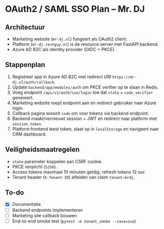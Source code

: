 # OAuth2 / SAML SSO Plan – Mr. DJ

## Architectuur
- Marketing website (`mr-dj.nl`) fungeert als OAuth2 client.
- Platform (`mr-dj.rentguy.nl`) is de resource server met FastAPI backend.
- Azure AD B2C als identity provider (OIDC + PKCE).

## Stappenplan
1. Registreer app in Azure AD B2C met redirect URI `https://mr-dj.nl/auth/callback`.
2. Update `backend/app/modules/auth` om PKCE verifier op te slaan in Redis.
3. Voeg endpoint `/api/v1/auth/sso/login` toe dat `state` + `code_verifier` genereert.
4. Marketing website roept endpoint aan en redirect gebruiker naar Azure login.
5. Callback pagina wisselt `code` om voor tokens via backend endpoint.
6. Backend maakt/vernieuwt session + JWT en redirect naar platform met `session_token`.
7. Platform frontend leest token, slaat op in `localStorage` en navigeert naar CRM dashboard.

## Veiligheidsmaatregelen
- `state` parameter koppelen aan CSRF cookie.
- PKCE verplicht (`S256`).
- Access tokens maximaal 10 minuten geldig; refresh tokens 12 uur.
- Tenant header (`X-Tenant-ID`) afleiden van claim `tenant:mrdj`.

## To-do
- [x] Documentatie
- [ ] Backend endpoints implementeren
- [ ] Marketing site callback bouwen
- [ ] End-to-end smoke test (`pytest -m tenant_smoke --case=sso`)
